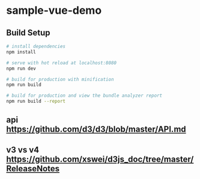 # sample-vue-demo


## Build Setup

``` bash
# install dependencies
npm install

# serve with hot reload at localhost:8080
npm run dev

# build for production with minification
npm run build

# build for production and view the bundle analyzer report
npm run build --report
```

## api https://github.com/d3/d3/blob/master/API.md

## v3 vs v4  https://github.com/xswei/d3js_doc/tree/master/ReleaseNotes
